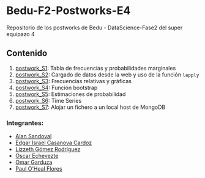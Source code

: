 # Bedu-F2-Postworks-E4
Repositorio de los postworks de Bedu - DataScience-Fase2 del super equipazo 4

## Contenido
1. [postwork_S1](https://github.com/OmarGard/Bedu-F2-Postworks-E4/blob/main/Postwork1): Tabla de frecuencias y probabilidades marginales
2. [postwork_S2](https://github.com/OmarGard/Bedu-S2-Postworks-E4/blob/main/Postwork2): Cargado de datos desde la web y uso de la función `lapply`
3. [postwork_S3](https://github.com/OmarGard/Bedu-S2-Postworks-E4/blob/main/Postwork3): Frecuencias relativas y gráficas
4. [postwork_S4](https://github.com/OmarGard/Bedu-F2-Postworks-E4/blob/main/Postwork4): Función bootstrap
5. [postwork_S5](https://github.com/OmarGard/Bedu-F2-Postworks-E4/blob/main/Postwork5): Estimaciones de probabilidad
6. [postwork_S6](https://github.com/OmarGard/Bedu-F2-Postworks-E4/blob/main/Postwork6): Time Series
7. [postwork_S7](https://github.com/OmarGard/Bedu-F2-Postworks-E4/blob/main/Postwork7): Alojar un fichero a un local host de MongoDB


### Integrantes: 
* [Alan Sandoval](https://github.com/SanLnAlan)
* [Edgar Israel Casanova Cardoz](https://github.com/ecardoz) 
* [Lizzeth Gómez Rodríguez](https://github.com/LIZZETHGOMEZ) 
* [Oscar Echevezte](https://github.com/Oscar2401) 
* [Omar Garduza](https://github.com/OmarGard)
* [Paul O'Heal Flores](https://github.com/POF77)
